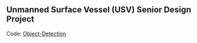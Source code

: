 ## Unmanned Surface Vessel (USV) Senior Design Project

Code:
  [Object-Detection](https://github.com/NickCapobianco/Senior-Design/blob/master/Object-Detection/Object-Detection-Code)
```
